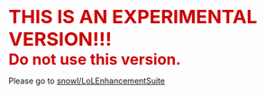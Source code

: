 <span style="color:#CC0000; font-size:25pt"><b>THIS IS AN EXPERIMENTAL VERSION!!!</b></span>
<br />
<span style="color:#CC0000; font-size:20pt"><b>Do not use this version.</b></span>

Please go to [snowl/LoLEnhancementSuite](https://github.com/Snowl/LoLEnhancementSuite)
    
